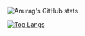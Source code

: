 ![Anurag's GitHub stats](https://github-readme-stats.vercel.app/api?username=gyroflaw&hide=contribs,prs)

[![Top Langs](https://github-readme-stats.vercel.app/api/top-langs/?username=gyroflaw&layout=compact)](https://github.com/gyroflaw/github-readme-stats)
